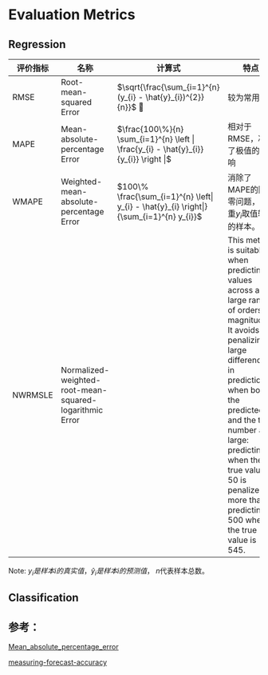 # Evaluation Metrics

## Regression

<!-- prettier-ignore -->
| 评价指标 | 名称 | 计算式 | 特点 |
| ------ | -----| ----- | --- |
| RMSE   | Root-mean-squared Error | $\sqrt{\frac{\sum_{i=1}^{n}(y_{i} - \hat{y}_{i})^{2}}{n}}$ | 较为常用 |
| MAPE   | Mean-absolute-percentage Error | $\frac{100\%}{n} \sum_{i=1}^{n} \left \| \frac{y_{i} - \hat{y}_{i}}{y_{i}} \right \|$ | 相对于RMSE，减少了极值的影响|
| WMAPE  | Weighted-mean-absolute-percentage Error | $100\% \frac{\sum_{i=1}^{n} \left\| y_{i} - \hat{y}_{i} \right\|}{\sum_{i=1}^{n} y_{i}}$ |  消除了MAPE的除零问题，侧重$y_{i}$取值较大的样本。|
| NWRMSLE | Normalized-weighted-root-mean-squared-logarithmic Error |  |This metric is suitable when predicting values across a large range of orders of magnitudes. It avoids penalizing large differences in prediction when both the predicted and the true number are large: predicting 5 when the true value is 50 is penalized more than predicting 500 when the true value is 545. |

Note:
$y_{i}是样本i的真实值$，$\hat{y}_{i}是样本i的预测值$， $n$代表样本总数。

## Classification

## 参考：

[Mean_absolute_percentage_error](https://en.wikipedia.org/wiki/Mean_absolute_percentage_error)

[measuring-forecast-accuracy](https://forecastsolutions.co.uk/measuring-forecast-accuracy.htm)
